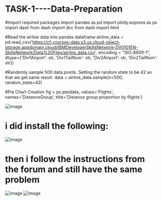 # TASK-1----Data-Preparation

#Import required packages
import pandas as pd
import plotly.express as px
import dash
from dash import dcc
from dash import html

#Read the airline data into pandas dataframe
airline_data =  pd.read_csv('https://cf-courses-data.s3.us.cloud-object-storage.appdomain.cloud/IBMDeveloperSkillsNetwork-DV0101EN-SkillsNetwork/Data%20Files/airline_data.csv', 
                            encoding = "ISO-8859-1",
                            dtype={'Div1Airport': str, 'Div1TailNum': str, 
                                   'Div2Airport': str, 'Div2TailNum': str})

#Randomly sample 500 data points. Setting the random state to be 42 so that we get same result.
data = airline_data.sample(n=500, random_state=42)

#Pie Chart Creation
fig = px.pie(data, values='Flights', names='DistanceGroup', title='Distance group proportion by flights')


![image](https://github.com/user-attachments/assets/04c02107-398d-4433-a2b9-8fe41b216d7d)

# i did install the following:
![image](https://github.com/user-attachments/assets/80f11d37-6cd1-4be1-8549-9826ca735243)

# then i follow the instructions from the forum and still have the same problem
![image](https://github.com/user-attachments/assets/880fa7de-d366-4ad3-b03c-2b63b232f0fd)
![image](https://github.com/user-attachments/assets/652d8e9c-1ea5-4390-ae7c-4208d2613bf1)
